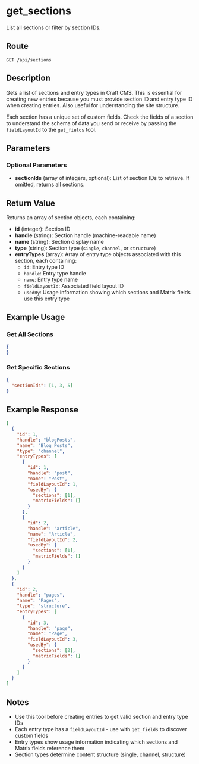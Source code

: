 # get_sections

List all sections or filter by section IDs.

## Route

`GET /api/sections`

## Description

Gets a list of sections and entry types in Craft CMS. This is essential for creating new entries because you must provide section ID and entry type ID when creating entries. Also useful for understanding the site structure.

Each section has a unique set of custom fields. Check the fields of a section to understand the schema of data you send or receive by passing the `fieldLayoutId` to the `get_fields` tool.

## Parameters

### Optional Parameters

- **sectionIds** (array of integers, optional): List of section IDs to retrieve. If omitted, returns all sections.

## Return Value

Returns an array of section objects, each containing:

- **id** (integer): Section ID
- **handle** (string): Section handle (machine-readable name)
- **name** (string): Section display name
- **type** (string): Section type (`single`, `channel`, or `structure`)
- **entryTypes** (array): Array of entry type objects associated with this section, each containing:
  - `id`: Entry type ID
  - `handle`: Entry type handle
  - `name`: Entry type name
  - `fieldLayoutId`: Associated field layout ID
  - `usedBy`: Usage information showing which sections and Matrix fields use this entry type

## Example Usage

### Get All Sections
```json
{
}
```

### Get Specific Sections
```json
{
  "sectionIds": [1, 3, 5]
}
```

## Example Response

```json
[
  {
    "id": 1,
    "handle": "blogPosts",
    "name": "Blog Posts",
    "type": "channel",
    "entryTypes": [
      {
        "id": 1,
        "handle": "post",
        "name": "Post",
        "fieldLayoutId": 1,
        "usedBy": {
          "sections": [1],
          "matrixFields": []
        }
      },
      {
        "id": 2,
        "handle": "article",
        "name": "Article",
        "fieldLayoutId": 2,
        "usedBy": {
          "sections": [1],
          "matrixFields": []
        }
      }
    ]
  },
  {
    "id": 2,
    "handle": "pages",
    "name": "Pages",
    "type": "structure",
    "entryTypes": [
      {
        "id": 3,
        "handle": "page",
        "name": "Page",
        "fieldLayoutId": 3,
        "usedBy": {
          "sections": [2],
          "matrixFields": []
        }
      }
    ]
  }
]
```

## Notes

- Use this tool before creating entries to get valid section and entry type IDs
- Each entry type has a `fieldLayoutId` - use with `get_fields` to discover custom fields
- Entry types show usage information indicating which sections and Matrix fields reference them
- Section types determine content structure (single, channel, structure)
